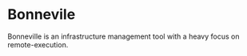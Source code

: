 
# Bonnevile

Bonneville is an infrastructure management tool with a heavy focus on
remote-execution.
